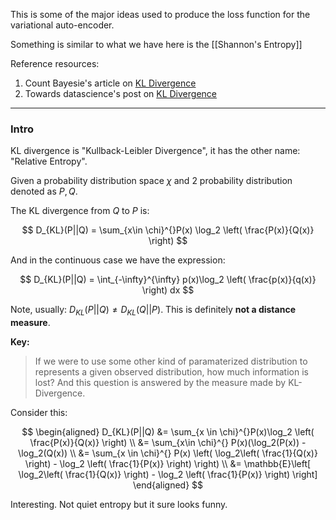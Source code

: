 This is some of the major ideas used to produce the loss function for the variational auto-encoder.

Something is similar to what we have here is the [[Shannon's Entropy]]

Reference resources: 

1. Count Bayesie's article on [KL Divergence](https://www.countbayesie.com/blog/2017/5/9/kullback-leibler-divergence-explained)
2. Towards datascience's post on [KL Divergence](https://towardsdatascience.com/light-on-math-machine-learning-intuitive-guide-to-understanding-kl-divergence-2b382ca2b2a8)

---
### **Intro**

KL divergence is "Kullback-Leibler Divergence", it has the other name: "Relative Entropy". 

Given a probability distribution space $\chi$ and 2 probability distribution denoted as $P, Q$. 

The KL divergence from $Q$ to $P$ is: 

$$
D_{KL}(P||Q) = \sum_{x\in \chi}^{}P(x) \log_2 \left(
    \frac{P(x)}{Q(x)}
\right)
$$

And in the continuous case we have the expression: 

$$
D_{KL}(P||Q) = \int_{-\infty}^{\infty} 
p(x)\log_2 \left(
    \frac{p(x)}{q(x)}
\right)
dx
$$

Note, usually: $D_{KL}(P||Q)\ne D_{KL}(Q||P)$. This is definitely **not a distance measure**. 

**Key:** 

> If we were to use some other kind of paramaterized distribution to represents a given observed distribution, how much information is lost? And this question is answered by the measure made by KL-Divergence. 

Consider this: 

$$
\begin{aligned}
    D_{KL}(P||Q) &= \sum_{x \in \chi}^{}P(x)\log_2 \left(
        \frac{P(x)}{Q(x)}
    \right) 
    \\
    &= 
    \sum_{x\in \chi}^{}
    P(x)(\log_2(P(x)) - \log_2(Q(x))
    \\
    &= 
    \sum_{x \in \chi}^{}
        P(x)
        \left(
            \log_2\left(
                \frac{1}{Q(x)}
            \right)
            - \log_2 \left(
                \frac{1}{P(x)}
            \right)
        \right)
    \\
    &= 
    \mathbb{E}\left[
            \log_2\left(
                \frac{1}{Q(x)}
            \right)
            -
            \log_2 \left(
                \frac{1}{P(x)}
            \right)
        \right]
\end{aligned}
$$

Interesting. Not quiet entropy but it  sure looks funny. 




